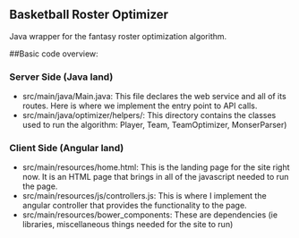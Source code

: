 ## Basketball Roster Optimizer

Java wrapper for the fantasy roster optimization algorithm.

##Basic code overview:
### Server Side (Java land)
- src/main/java/Main.java: This file declares the web service and all of its routes. Here is where we implement the entry point to API calls.
- src/main/java/optimizer/helpers/: This directory contains the classes used to run the algorithm: Player, Team, TeamOptimizer, MonserParser)

### Client Side (Angular land)
- src/main/resources/home.html: This is the landing page for the site right now. It is an HTML page that brings in all of the javascript needed to run the page. 
- src/main/resources/js/controllers.js: This is where I implement the angular controller that provides the functionality to the page.
- src/main/resources/bower_components: These are dependencies (ie libraries, miscellaneous things needed for the site to run)


